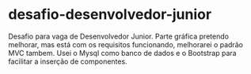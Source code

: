 # desafio-desenvolvedor-junior
Desafio para vaga de Desenvolvedor Junior.
Parte gráfica pretendo melhorar, mas está com os requisitos funcionando, melhorarei o padrão MVC tambem.
Usei o Mysql como banco de dados e o Bootstrap para facilitar a inserção de componentes.
